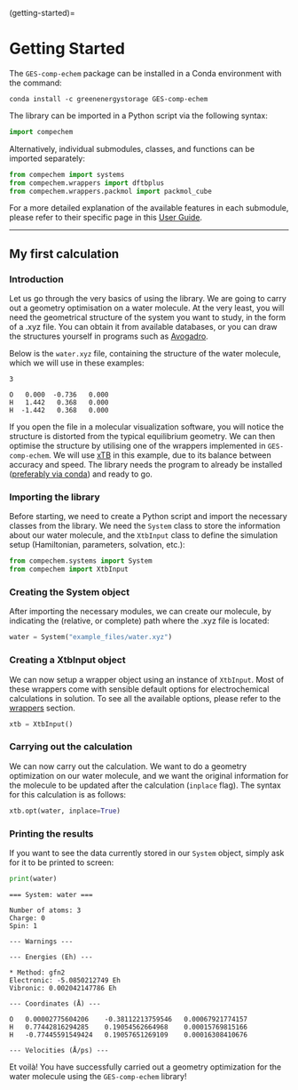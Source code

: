 (getting-started)=

# Getting Started

The `GES-comp-echem` package can be installed in a Conda environment with the command:
```
conda install -c greenenergystorage GES-comp-echem
```

The library can be imported in a Python script via the following syntax:

```python
import compechem
```

Alternatively, individual submodules, classes, and functions can be imported separately:

```python
from compechem import systems
from compechem.wrappers import dftbplus
from compechem.wrappers.packmol import packmol_cube
```

For a more detailed explanation of the available features in each submodule, please refer to their specific page in this [User Guide](user-guide).

---

## My first calculation

### Introduction

Let us go through the very basics of using the library. We are going to carry out a geometry optimisation on a water molecule. At the very least, you will need the geometrical structure of the system you want to study, in the form of a .xyz file. You can obtain it from available databases, or you can draw the structures yourself in programs such as [Avogadro](https://avogadro.cc/).

Below is the `water.xyz` file, containing the structure of the water molecule, which we will use in these examples:

```
3

O   0.000  -0.736   0.000  
H   1.442   0.368   0.000  
H  -1.442   0.368   0.000  
```

If you open the file in a molecular visualization software, you will notice the structure is distorted from the typical equilibrium geometry. We can then optimise the structure by utilising one of the wrappers implemented in `GES-comp-echem`. We will use [xTB](https://github.com/grimme-lab/xtb) in this example, due to its balance between accuracy and speed. The library needs the program to already be installed ([preferably via conda](https://xtb-docs.readthedocs.io/en/latest/setup.html#setup-and-installation)) and ready to go.

### Importing the library

Before starting, we need to create a Python script and import the necessary classes from the library. We need the `System` class to store the information about our water molecule, and the `XtbInput` class to define the simulation setup (Hamiltonian, parameters, solvation, etc.):

```python
from compechem.systems import System
from compechem import XtbInput
```

### Creating the System object

After importing the necessary modules, we can create our molecule, by indicating the (relative, or complete) path where the .xyz file is located:

```python
water = System("example_files/water.xyz")
```

### Creating a XtbInput object

We can now setup a wrapper object using an instance of `XtbInput`. Most of these wrappers come with sensible default options for electrochemical calculations in solution. To see all the available options, please refer to the [wrappers](API-wrappers) section.

```python
xtb = XtbInput()
```

### Carrying out the calculation

We can now carry out the calculation. We want to do a geometry optimization on our water molecule, and we want the original information for the molecule to be updated after the calculation (`inplace` flag). The syntax for this calculation is as follows:

```python
xtb.opt(water, inplace=True)
```

### Printing the results

If you want to see the data currently stored in our `System` object, simply ask for it to be printed to screen:

```python
print(water)
```

```
=== System: water === 

Number of atoms: 3
Charge: 0
Spin: 1

--- Warnings ---

--- Energies (Eh) --- 

* Method: gfn2
Electronic: -5.0850212749 Eh
Vibronic: 0.002042147786 Eh

--- Coordinates (Å) --- 

O	0.00002775604206	-0.38112213759546	0.00067921774157
H	0.77442816294285	0.19054562664968	0.00015769815166
H	-0.77445591549424	0.19057651269109	0.00016308410676

--- Velocities (Å/ps) --- 
```

Et voilà! You have successfully carried out a geometry optimization for the water molecule using the `GES-comp-echem` library!